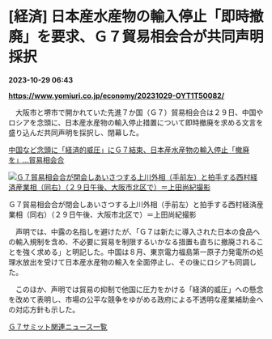 # [経済] 日本産水産物の輸入停止「即時撤廃」を要求、Ｇ７貿易相会合が共同声明採択

**2023-10-29 06:43**

**https://www.yomiuri.co.jp/economy/20231029-OYT1T50082/**

　大阪市と堺市で開かれていた先進７か国（Ｇ７）貿易相会合は２９日、中国やロシアを念頭に、日本産水産物の輸入停止措置について即時撤廃を求める文言を盛り込んだ共同声明を採択し、閉幕した。

[中国など念頭に「経済的威圧」にＧ７結束、日本産水産物の輸入停止「撤廃を」…貿易相会合](https://www.yomiuri.co.jp/economy/20231029-OYT1T50096/)

[![Ｇ７貿易相会合が閉会しあいさつする上川外相（手前左）と拍手する西村経済産業相（同右）（２９日午後、大阪市北区で）＝上田尚紀撮影](https://www.yomiuri.co.jp/media/2023/10/20231029-OYT1I50064-1.jpg)](https://www.yomiuri.co.jp/pluralphoto/20231029-OYT1I50064/)

Ｇ７貿易相会合が閉会しあいさつする上川外相（手前左）と拍手する西村経済産業相（同右）（２９日午後、大阪市北区で）＝上田尚紀撮影

　声明では、中露の名指しを避けたが、「Ｇ７は新たに導入された日本の食品への輸入規制を含め、不必要に貿易を制限するいかなる措置も直ちに撤廃されることを強く求める」と明記した。中国は８月、東京電力福島第一原子力発電所の処理水放出を受けて日本産水産物の輸入を全面停止し、その後にロシアも同調した。

　このほか、声明では貿易の抑制で他国に圧力をかける「経済的威圧」への懸念を改めて表明し、市場の公平な競争をゆがめる政府による不透明な産業補助金への対応方針も示した。

[Ｇ７サミット関連ニュース一覧](https://www.yomiuri.co.jp/feature/titlelist/g7_summit/)